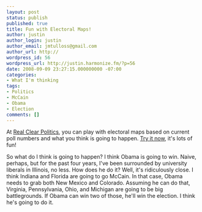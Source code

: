 ```yaml
---
layout: post
status: publish
published: true
title: Fun with Electoral Maps!
author: justin
author_login: justin
author_email: jmtulloss@gmail.com
author_url: http://
wordpress_id: 56
wordpress_url: http://justin.harmonize.fm/?p=56
date: 2008-09-09 23:27:15.000000000 -07:00
categories:
- What I'm thinking
tags:
- Politics
- McCain
- Obama
- Election
comments: []
---
```

At <a href="http://www.realclearpolitics.com/">Real Clear Politics</a>, you can play with electoral maps based on current poll numbers and what you think is going to happen. <a href="http://www.realclearpolitics.com/epolls/maps/obama_vs_mccain/">Try it now</a>, it's lots of fun!

So what do I think is going to happen? I think Obama is going to win. Naive, perhaps, but for the past four years, I've been surrounded by university liberals in Illinois, no less. How does he do it? Well, it's ridiculously close. I think Indiana and Florida are going to go McCain. In that case, Obama needs to grab both New Mexico and Colorado. Assuming he can do that, Virginia, Pennsylvania, Ohio, and Michigan are going to be big battlegrounds. If Obama can win two of those, he'll win the election. I think he's going to do it.
